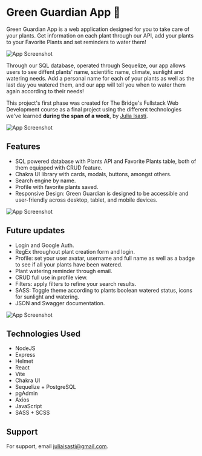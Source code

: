 
# Green Guardian App 🌿

Green Guardian App is a web application designed for you to take care of your plants. Get information on each plant through our API, add your plants to your Favorite Plants and set reminders to water them!

![App Screenshot](https://github.com/juliaisasti/GreenGuardianApp/assets/144235263/ae03982a-acd4-415e-9b6b-9a4e0fd9087a])

Through our SQL database, operated through Sequelize, our app allows users to see diffent plants' name, scientific name, climate, sunlight and watering needs. 
Add a personal name for each of your plants as well as the last day you watered them, and our app will tell you when to water them again according to their needs!

This project's first phase was created for The Bridge's Fullstack Web Development course as a final project using the different technologies we've learned **during the span of a week**, by [Julia Isasti](https://github.com/juliaisasti).

![App Screenshot](https://github.com/juliaisasti/GreenGuardianApp/assets/144235263/5a9ae343-c2af-40fe-a33c-183dd96744ff])


## Features

- SQL powered database with Plants API and Favorite Plants table, both of them equipped with CRUD feature.
- Chakra UI library with cards, modals, buttons, amongst others. 
- Search engine by name.
- Profile with favorite plants saved.
- Responsive Design: Green Guardian is designed to be accessible and user-friendly across desktop, tablet, and mobile devices.


![App Screenshot](https://github.com/juliaisasti/GreenGuardianApp/assets/144235263/62bda774-8687-49ea-9a7e-7f67a291f914])


## Future updates

- Login and Google Auth.
- RegEx throughout plant creation form and login.
- Profile: set your user avatar, username and full name as well as a badge to see if all your plants have been watered.
- Plant watering reminder through email.
- CRUD full use in profile view.
- Filters: apply filters to refine your search results.
- SASS: Toggle theme according to plants boolean watered status, icons for sunlight and watering.
- JSON and Swagger documentation.

![App Screenshot](https://github.com/juliaisasti/GreenGuardianApp/assets/144235263/3ce45700-9e6e-4882-a3ef-d296021783db])


## Technologies Used

- NodeJS
- Express
- Helmet
- React
- Vite
- Chakra UI
- Sequelize + PostgreSQL
- pgAdmin
- Axios
- JavaScript
- SASS + SCSS
  
## Support

For support, email juliaisasti@gmail.com.

